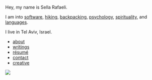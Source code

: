 Hey, my name is Sella Rafaeli.

I am into [software](/software), [hiking](/hiking), [backpacking](/backpacking), [psychology](/psychology), [spirituality](/spirituality), and [languages](/languages). 

I live in Tel Aviv, Israel.

* [about](/about.html)
* [writings](/blog)
* [résumé](https://docs.google.com/document/d/1B3MohkhW5nNrnFe2ZRK6XNkntPUJ7T9cQKrT46qxqIM)
* [contact](/contact.html)
* [creative](/creative.html)

<div class='center'>
  <img src="http://imgur.com/NJoZJIs.jpg">
</div>